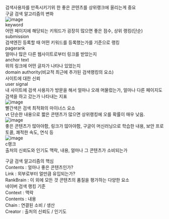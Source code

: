 검색사용자를 만족시키기위 한 좋은 콘텐츠를 상위랭크에 올리는게 중요   
구글 검색 알고리즘의 변화  
![image](https://user-images.githubusercontent.com/55868306/121707546-a18a2580-cb11-11eb-85ea-16fc27720405.png)  
keyword  
어떤 페이지에 해당되는 키워드가 굉장히 많으면 좋은 점수, 상위 랭킹(단순)    
submission  
검색엔진 등록할 때 어떤 키워드를 등록했는가를 기준으로 랭킹    
pagerank  
얼마나 많은 다른 웹사이트로부터 링크를 받았는지  
anchor text  
위의 링크에 어떤 글자가 나타나 있었는지  
domain authority(비교적 최근에 추가된 검색랭킹의 요소)  
사이트에 대한 신뢰  
user signal  
내 사이트에 검색 사용자가 방문을 해서 얼마나 오래 머물렀는가, 얼마나 다른 페이지도 검색을 하고 갔는가 나타내는 지표  
![image](https://user-images.githubusercontent.com/55868306/121846007-43cc2800-cd21-11eb-92a4-52155e15eb55.png)  
빨간색은 검색 최적화의 마이너스 요소  
vt 단순한 내용으로 짧은 콘텐츠가 많으면 상위랭킹에 오를 확률이 매우 낮음.  
![image](https://user-images.githubusercontent.com/55868306/121846338-d8cf2100-cd21-11eb-85d9-d47ffcdfa8f9.png)   
좋은 콘텐츠가 많아야함, 링크가 많아야함, 구글이 머신러닝으로 학습한 내용, 보안 프로토콜, 쾌적한 속도, 연식 등  
![image](https://user-images.githubusercontent.com/55868306/121846615-3bc0b800-cd22-11eb-9067-e8e3fcd58068.png)  
c랭크  
출처의 신뢰도와 인기도
맥락, 내용, 얼마나 그 콘텐츠가 소비되는가  

구글 검색 알고리즘의 핵심  
Contents : 얼마나 좋은 콘텐츠인가?  
Link : 외부로부터 얼만큼 유입되는가?  
RankBrain : 이 외에 모든 것 콘텐츠의 품질을 평가하는 다양한 요소  
네이버 검색 랭킹 기준  
Context : 맥락  
Contents : 내용  
Chain : 연결된 소비 / 생산  
Creator : 출처의 신뢰도 / 인기도  

